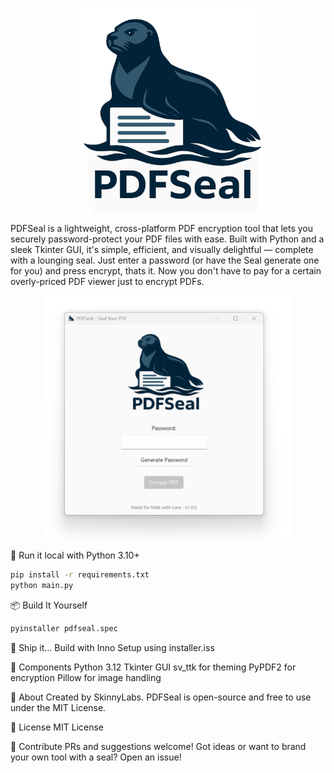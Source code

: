 <p align="center">
  <img src="visuals/logo.png" alt="PDFSeal Logo" width="300"/>
</p>


PDFSeal is a lightweight, cross-platform PDF encryption tool that lets you securely password-protect your PDF files with ease. Built with Python and a sleek Tkinter GUI, it's simple, efficient, and visually delightful — complete with a lounging seal.  Just enter a password (or have the Seal generate one for you) and press encrypt, thats it. Now you don't have to pay for a certain overly-priced PDF viewer just to encrypt PDFs. 

<p align="center">
  <img src="visuals/screenshot.png" alt="PDFSeal Logo" width="400"/>
</p>

🔧 Run it local with Python 3.10+

``` bash
pip install -r requirements.txt
python main.py
```

📦 Build It Yourself
``` bash
pyinstaller pdfseal.spec
```

🚀 Ship it... 
Build with Inno Setup using installer.iss

🧪 Components
Python 3.12
Tkinter GUI
sv_ttk for theming
PyPDF2 for encryption
Pillow for image handling

🐾 About
Created by SkinnyLabs.
PDFSeal is open-source and free to use under the MIT License.

📜 License
MIT License

🤝 Contribute
PRs and suggestions welcome!
Got ideas or want to brand your own tool with a seal? Open an issue!
